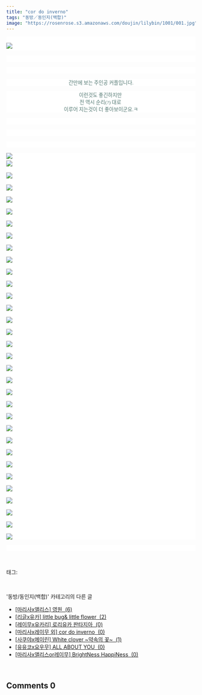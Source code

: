 ```yaml
---
title: "cor do inverno"
tags: "동방／동인지(백합)"
image: "https://rosenrose.s3.amazonaws.com/doujin/lilybin/1001/001.jpg"
---
```

<div class="article">
<div class="area_view">
<p style="text-align: justify; background: white"><span style="color:#557a74; font-family:돋움; font-size:10pt"><br/><img src="{{ site.imgserver1 }}/lilybin/1001/001.jpg"/> 
</span></p><p style="text-align: justify; background: white"> 
 </p><p style="text-align: justify; background: white"> 
 </p><p style="text-align: center; background: white"><span style="color:#557a74; font-family:돋움; font-size:10pt">간만에 보는 주인공 커플입니다.
</span></p><p style="text-align: center; background: white"><span style="color:#557a74; font-family:돋움; font-size:10pt">이런것도 좋긴하지만 <br/>전 역시 순리(?) 대로 <br/>이루어 지는것이 더 좋아보이군요.ㅋ
</span></p><p style="text-align: center; background: white"> 
 </p><p style="text-align: justify; background: white"> 
 </p><p style="text-align: justify; background: white"> 
 </p><p style="text-align: justify; background: white"><img src="{{ site.imgserver1 }}/lilybin/1001/002.jpg"/><span style="color:#557a74; font-family:돋움; font-size:10pt"><br/><img src="{{ site.imgserver1 }}/lilybin/1001/003.jpg"/><br/><br/><img src="{{ site.imgserver1 }}/lilybin/1001/004.jpg"/><br/><br/><img src="{{ site.imgserver1 }}/lilybin/1001/005.jpg"/><br/><br/><img src="{{ site.imgserver1 }}/lilybin/1001/006.jpg"/><br/><br/><img src="{{ site.imgserver1 }}/lilybin/1001/007.jpg"/><br/><br/><img src="{{ site.imgserver1 }}/lilybin/1001/008.jpg"/><br/><br/><img src="{{ site.imgserver1 }}/lilybin/1001/009.jpg"/><br/><br/><img src="{{ site.imgserver1 }}/lilybin/1001/010.jpg"/><br/><br/><img src="{{ site.imgserver1 }}/lilybin/1001/011.jpg"/><br/><br/><img src="{{ site.imgserver1 }}/lilybin/1001/012.jpg"/><br/><br/><img src="{{ site.imgserver1 }}/lilybin/1001/013.jpg"/><br/><br/><img src="{{ site.imgserver1 }}/lilybin/1001/014.jpg"/><br/><br/><img src="{{ site.imgserver1 }}/lilybin/1001/015.jpg"/><br/><br/><img src="{{ site.imgserver1 }}/lilybin/1001/016.jpg"/><br/><br/><img src="{{ site.imgserver1 }}/lilybin/1001/017.jpg"/><br/><br/><img src="{{ site.imgserver1 }}/lilybin/1001/018.jpg"/><br/><br/><img src="{{ site.imgserver1 }}/lilybin/1001/019.jpg"/><br/><br/><img src="{{ site.imgserver1 }}/lilybin/1001/020.jpg"/><br/><br/><img src="{{ site.imgserver1 }}/lilybin/1001/021.jpg"/><br/><br/><img src="{{ site.imgserver1 }}/lilybin/1001/022.jpg"/><br/><br/><img src="{{ site.imgserver1 }}/lilybin/1001/023.jpg"/><br/><br/><img src="{{ site.imgserver1 }}/lilybin/1001/024.jpg"/><br/><br/><img src="{{ site.imgserver1 }}/lilybin/1001/025.jpg"/><br/><br/><img src="{{ site.imgserver1 }}/lilybin/1001/026.jpg"/><br/><br/><img src="{{ site.imgserver1 }}/lilybin/1001/027.jpg"/><br/><br/><img src="{{ site.imgserver1 }}/lilybin/1001/028.jpg"/><br/><br/><img src="{{ site.imgserver1 }}/lilybin/1001/029.jpg"/><br/><br/><img src="{{ site.imgserver1 }}/lilybin/1001/030.jpg"/><br/><br/><img src="{{ site.imgserver1 }}/lilybin/1001/031.jpg"/><br/><br/><img src="{{ site.imgserver1 }}/lilybin/1001/032.jpg"/><br/><br/><img src="{{ site.imgserver1 }}/lilybin/1001/033.jpg"/><br/><br/><img src="{{ site.imgserver1 }}/lilybin/1001/034.jpg"/>
</span></p><p style="text-align: justify; background: white"><span style="color:#557a74; font-family:돋움; font-size:10pt">
</span> </p>
</div></div><br/>
<div class="tagTrail">
<p>태그: </p>
<ul>
</ul>
</div><br/>
<div class="another">
<p>'동방/동인지(백합)' 카테고리의 다른 글</p>
<ul>
<li><a href="/lilybin_1004">
[마리사x앨리스] 영원  (6)
</a></li>
<li><a href="/lilybin_1003">
[리글x유카] little bug&amp; little flower  (2)
</a></li>
<li><a href="/lilybin_1002">
[레이무x유카리] 로리유카 판타지아  (0)
</a></li>
<li><a href="/lilybin_1001">
[마리사x레이무 외] cor do inverno  (0)
</a></li>
<li><a href="/lilybin_1000">
[사쿠야x메이린] White clover ~약속의 꽃~  (1)
</a></li>
<li><a href="/lilybin_999">
[유유코x요우무] ALL ABOUT YOU  (0)
</a></li>
<li><a href="/lilybin_998">
[마리사x앨리스or레이무] BrightNess HappiNess  (0)
</a></li>
</ul>
</div><br/>
<div class="comment">
<h2 class="bold">Comments <span id="commentCount1001">0</span></h2>
<div style="clear:both;">
<div id="entry1001Comment" style="display:block">
</div>
</div>
</div><br/>
<br/>
<p id="refer"></p>
<br/>

